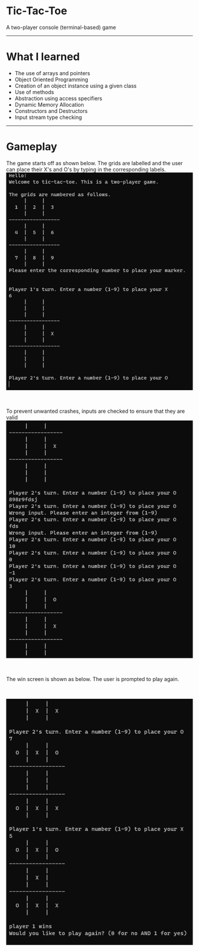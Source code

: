 # Tic-Tac-Toe
A two-player console (terminal-based) game

---

# What I learned
* The use of arrays and pointers
* Object Oriented Programming
* Creation of an object instance using a given class
* Use of methods
* Abstraction using access specifiers
* Dynamic Memory Allocation
* Constructors and Destructors
* Input stream type checking

---

# Gameplay

The game starts off as shown below. The grids are labelled and the user can place their X's and O's by typing in the corresponding labels.
<br>
![start](game_start.png)

<br>

To prevent unwanted crashes, inputs are checked to ensure that they are valid
<br>
![validInputs](input_checking.png)

<br>

The win screen is shown as below. The user is prompted to play again.

<br>

![win screen](win_screen.png)
